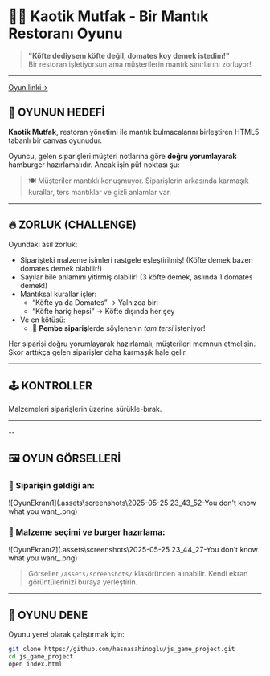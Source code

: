 # 🧠🍔 Kaotik Mutfak - Bir Mantık Restoranı Oyunu

> **"Köfte dediysem köfte değil, domates koy demek istedim!"**  
> Bir restoran işletiyorsun ama müşterilerin mantık sınırlarını zorluyor!

---
[Oyun linki→](https://hasnasahinoglu.github.io/js_game/)
## 🎯 OYUNUN HEDEFİ

**Kaotik Mutfak**, restoran yönetimi ile mantık bulmacalarını birleştiren HTML5 tabanlı bir canvas oyunudur.

Oyuncu, gelen siparişleri müşteri notlarına göre **doğru yorumlayarak** hamburger hazırlamalıdır. Ancak işin püf noktası şu:

> 🍽 Müşteriler mantıklı konuşmuyor. Siparişlerin arkasında karmaşık kurallar, ters mantıklar ve gizli anlamlar var.

---

## 🔥 ZORLUK (CHALLENGE)

Oyundaki asıl zorluk:

- Siparişteki malzeme isimleri rastgele eşleştirilmiş! (Köfte demek bazen domates demek olabilir!)
- Sayılar bile anlamını yitirmiş olabilir! (3 köfte demek, aslında 1 domates demek!)
- Mantıksal kurallar işler:  
  - “Köfte ya da Domates” → Yalnızca biri  
  - “Köfte hariç hepsi” → Köfte dışında her şey  
- Ve en kötüsü:  
  - 👩 **Pembe sipariş**lerde söylenenin *tam tersi* isteniyor!

Her siparişi doğru yorumlayarak hazırlamalı, müşterileri memnun etmelisin. Skor arttıkça gelen siparişler daha karmaşık hale gelir.

---

## 🕹️ KONTROLLER

Malzemeleri siparişlerin üzerine sürükle-bırak.

---

--

## 🖼️ OYUN GÖRSELLERİ

### 🧩 Siparişin geldiği an:
![OyunEkranı1](.assets\screenshots\2025-05-25 23_43_52-You don't know what you want_.png)

### 🍔 Malzeme seçimi ve burger hazırlama:
![OyunEkranı2](.assets\screenshots\2025-05-25 23_44_27-You don't know what you want_.png)

> Görseller `/assets/screenshots/` klasöründen alınabilir. Kendi ekran görüntülerinizi buraya yerleştirin.

---

## 🚀 OYUNU DENE

Oyunu yerel olarak çalıştırmak için:

```bash
git clone https://github.com/hasnasahinoglu/js_game_project.git
cd js_game_project
open index.html